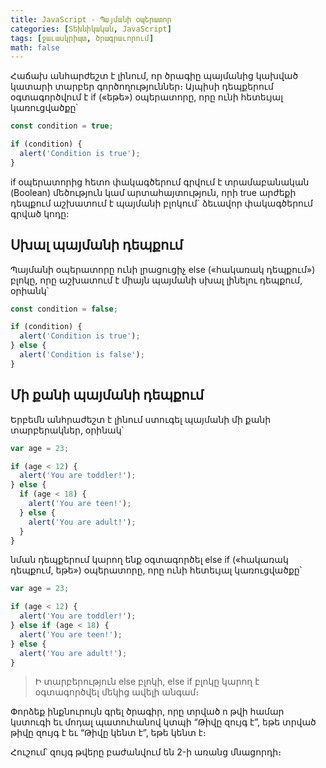 ```yaml
---
title: JavaScript - Պայմանի օպերատոր
categories: [Տեխնիկական, JavaScript]
tags: [ջաւասկրիպտ, ծրագրաւորում]
math: false
---
```


Հաճախ անհարժեշտ է լինում, որ ծրագիը պայմանից կախված կատարի տարբեր գործողություններ։ Այպիսի դեպքերում օգտագործվում է if («եթե») օպերատորը, որը ունի հետեւյալ կառուցվածքը՝

```js
const condition = true;

if (condition) {
  alert('Condition is true');
}
```

if օպերատորից հետո փակագծերում գրվում է տրամաբանական (Boolean) մեծություն կամ արտահայտություն, որի true արժեքի դեպքում աշխատում է պայմանի բլոկում` ձեւավոր փակագծերում գրված կոդը:

## Սխալ պայմանի դեպքում

Պայմանի օպերատորը ունի լրացուցիչ else («հակառակ դեպքում») բլոկը, որը աշխատում է միայն պայմանի սխալ լինելու դեպքում, օրիանկ՝

```js
const condition = false;

if (condition) {
  alert('Condition is true');
} else {
  alert('Condition is false');
}
```

## Մի քանի պայմանի դեպքում

Երբեմն անհրաժեշտ է լինում ստուգել պայմանի մի քանի տարբերակներ, օրինակ՝

```js
var age = 23;

if (age < 12) {
  alert('You are toddler!');
} else {
  if (age < 18) {
    alert('You are teen!');
  } else {
    alert('You are adult!');
  }
}
```

նման դեպքերում կարող ենք օգտագործել else if («հակառակ դեպքում, եթե») օպերատորը, որը ունի հետեւյալ կառուցվածքը՝

```js
var age = 23;

if (age < 12) {
  alert('You are toddler!');
} else if (age < 18) {
  alert('You are teen!');
} else {
  alert('You are adult!');
}
```

> Ի տարբերություն else բլոկի, else if բլոկը կարող է օգտագործվել մեկից ավելի անգամ։

Փորձեք ինքնուրույն գրել ծրագիր, որը տրված n թվի համար կստուգի եւ մոդալ պատուհանով կտպի “Թիվը զույգ է”, եթե տրված թիվը զույգ է եւ “Թիվը կենտ է”, եթե կենտ է։

Հուշում՝ զույգ թվերը բաժանվում են 2-ի առանց մնացորդի։
